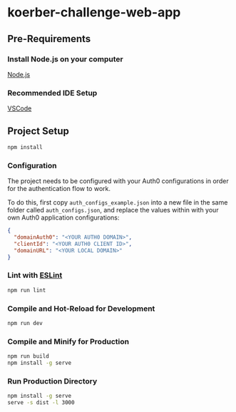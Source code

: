 # koerber-challenge-web-app

## Pre-Requirements

### Install Node.js on your computer

[Node.js](https://nodejs.org/en/download/)

### Recommended IDE Setup

[VSCode](https://code.visualstudio.com/)

## Project Setup

```sh
npm install
```

### Configuration

The project needs to be configured with your Auth0 configurations in order for the authentication flow to work.

To do this, first copy `auth_configs_example.json` into a new file in the same folder called `auth_configs.json`, and replace the values within with your own Auth0 application configurations:

```json
{
  "domainAuth0": "<YOUR AUTH0 DOMAIN>",
  "clientId": "<YOUR AUTH0 CLIENT ID>",
  "domainURL": "<YOUR LOCAL DOMAIN>"
}
```

### Lint with [ESLint](https://eslint.org/)

```sh
npm run lint
```

### Compile and Hot-Reload for Development

```sh
npm run dev
```



### Compile and Minify for Production

```sh
npm run build
npm install -g serve

```

### Run Production Directory

```sh
npm install -g serve
serve -s dist -l 3000 
```


